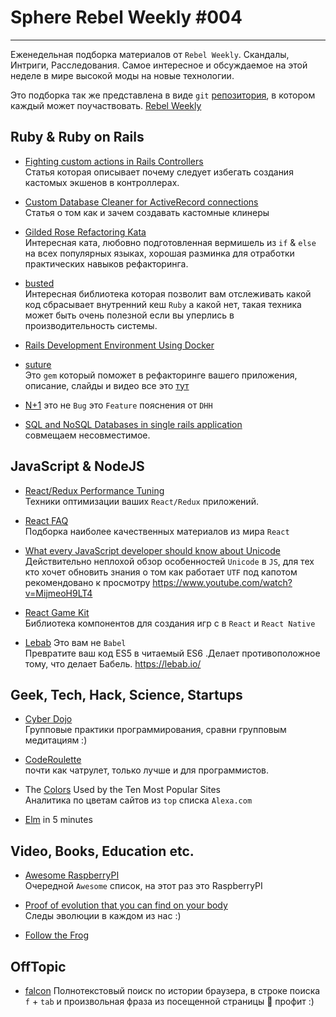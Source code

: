 
# Sphere Rebel Weekly #004
----

Еженедельная подборка материалов от `Rebel Weekly`. Скандалы, Интриги, Расследования.
Самое интересное и обсуждаемое на этой неделе в мире высокой моды на новые технологии.

Это подборка так же представлена в виде `git` [репозитория](https://github.com/SphereConsultingInc/weekly), в котором каждый может
поучаствовать. [Rebel Weekly](https://github.com/SphereConsultingInc/weekly)

## Ruby & Ruby on Rails

* [Fighting custom actions in Rails Controllers](http://blog.active-bridge.com/fighting-custom-actions-in-rails-controllers)<br/>
Статья которая описывает почему следует избегать создания кастомых экшенов в контроллерах.

* [Custom Database Cleaner for ActiveRecord connections](http://dalibornasevic.com/posts/70-custom-database-cleaner-for-activerecord-connections)<br/>
Статья о том как и зачем создавать кастомные клинеры

* [Gilded Rose Refactoring Kata](https://github.com/emilybache/GildedRose-Refactoring-Kata)<br/>
Интересная ката, любовно подготовленная вермишель из `if` & `else` на всех популярных языках,
хорошая разминка для отработки практических навыков рефакторинга.

* [busted](https://github.com/simeonwillbanks/busted)<br/>
Интересная библиотека которая позволит вам отслеживать какой код сбрасывает внутренний кеш
`Ruby` а какой нет, такая техника может быть очень полезной если вы уперлись в производительность системы.

* [Rails Development Environment Using Docker](http://jes.al/2016/09/setting-up-a-rails-development-environment-using-docker/)

* [suture](https://github.com/testdouble/suture)<br/>
Это `gem`  который поможет в рефакторинге вашего приложения, описание, слайды и видео все это [тут](http://blog.testdouble.com/posts/2016-09-16-surgical-refactors-with-suture.html)

* [N+1](https://rossta.net/blog/n+1-is-a-rails-feature.html) это не `Bug` это `Feature` пояснения от `DHH`

* [SQL and NoSQL Databases in single rails application](http://www.railscarma.com/blog/technical-articles/usage-sql-nosql-databases-single-rails-application/)<br/>
совмещаем несовместимое.

## JavaScript & NodeJS

* [React/Redux Performance Tuning](https://medium.com/@arikmaor/react-redux-performance-tuning-tips-cef1a6c50759#.zgrgzvwn3)<br/>
Техники оптимизации ваших `React/Redux` приложений.

* [React FAQ](https://github.com/timarney/react-faq)<br/>
Подборка наиболее качественных материалов из мира `React`

* [What every JavaScript developer should know about Unicode](https://rainsoft.io/what-every-javascript-developer-should-know-about-unicode/#1theideabehindunicode)<br/>
Действительно неплохой обзор особенностей `Unicode` в `JS`, для тех кто хочет обновить знания о
том как работает `UTF` под капотом рекомендовано к просмотру https://www.youtube.com/watch?v=MijmeoH9LT4

* [React Game Kit](https://github.com/FormidableLabs/react-game-kit)<br/>
Библиотека компонентов для создания игр с в `React` и `React Native`

* [Lebab](https://github.com/lebab/lebab) Это вам не `Babel`<br/>
Превратите ваш код ES5 в читаемый ES6 .Делает противоположное тому, что делает Бабель. https://lebab.io/

## Geek, Tech, Hack, Science, Startups
* [Cyber Dojo](http://cyber-dojo.org)<br/>
Групповые практики программирования, сравни групповым медитациям :)

* [CodeRoulette](https://www.coderoulette.com/)<br/>
почти как чатрулет, только лучше и для программистов.

* The [Colors](http://paulhebertdesigns.com/web_colors) Used by the Ten Most Popular Sites<br/>
Аналитика по цветам сайтов из `top` списка `Alexa.com`

* [Elm](https://medium.com/@maxf/things-i-wish-i-knew-about-elm-when-i-started-b0ba5bd8438e#.dd9at43z6) in 5 minutes

## Video, Books, Education etc.

* [Awesome RaspberryPI](https://github.com/thibmaek/awesome-raspberrypi)<br/>
Очередной `Awesome` список, на этот раз это RaspberryPI

* [Proof of evolution that you can find on your body](https://www.youtube.com/watch?v=rFxu7NEoKC8)<br/>
Следы эволюции в каждом из нас :)

* [Follow the Frog](https://www.youtube.com/watch?v=3iIkOi3srLo)

## OffTopic

* [falcon](https://github.com/lengstrom/falcon) Полнотекстовый поиск по истории браузера, в
строке поиска `f` + `tab` и произвольная фраза из посещенной страницы 🎉 профит :)
